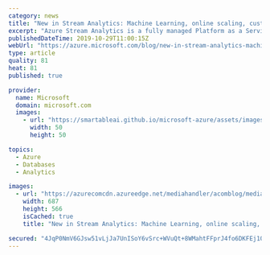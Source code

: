 ```yaml
---
category: news
title: "New in Stream Analytics: Machine Learning, online scaling, custom code, and more"
excerpt: "Azure Stream Analytics is a fully managed Platform as a Service (PaaS) that supports thousands of mission-critical customer applications powered by real-time insights. Out-of-the-box integration with numerous other Azure services enables developers and data engineers to build high-performance, hot-path"
publishedDateTime: 2019-10-29T11:00:15Z
webUrl: "https://azure.microsoft.com/blog/new-in-stream-analytics-machine-learning-online-scaling-custom-code-and-more/"
type: article
quality: 81
heat: 81
published: true

provider:
  name: Microsoft
  domain: microsoft.com
  images:
    - url: "https://smartableai.github.io/microsoft-azure/assets/images/organizations/microsoft.com-50x50.jpg"
      width: 50
      height: 50

topics:
  - Azure
  - Databases
  - Analytics

images:
  - url: "https://azurecomcdn.azureedge.net/mediahandler/acomblog/media/Default/blog/c9413dba-4493-451c-a062-aa6e7b82bbcd.png"
    width: 687
    height: 566
    isCached: true
    title: "New in Stream Analytics: Machine Learning, online scaling, custom code, and more"

secured: "4JqP0NmV6GJsw51vLjJa7UnISoY6vSrc+WVuQt+8WMahtFFprJ4fo6DKFEj10bt+jKEzD+vwle9HQFOYaQpGjuNDxxQvgOV9siMS25pJHMywqGxqAUW9v2b6a9KJYdGevVEcNUsaRfp6rN2EAYCuUdEAyd/QxJECDkWKCwz/UM/UL2uOY8OQyy5r4RsMWRUh335FDJqf4Ih5lBrX3gYm+Fp0s5LY7TIfGDs3JOGAP298PdxX+PwbgwuyE6K7EB5cUyeKtrnM7y0tyV7YeqBxhl4TGq3mEsLQEOb8EVf9Jglmr1D4v0YjdPsWNog/Oev7FSlqaXl+uhDEIWXvSUluTg==;rBkVliu+odUEsrllzPL/Lg=="
---
```


